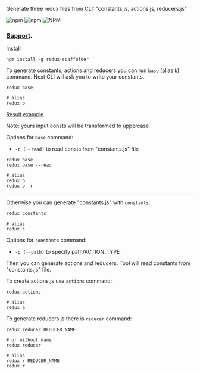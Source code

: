 Generate three redux files from CLI: "constants.js, actions.js, reducers.js"

![npm](https://img.shields.io/npm/v/redux-scaffolder.svg)
![npm](https://img.shields.io/npm/dt/redux-scaffolder.svg)
![NPM](https://img.shields.io/npm/l/redux-scaffolder.svg)

### [Support](https://github.com/shapkarin/extend-saga-routines/blob/master/thanks.md).


Install 

```
npm install -g redux-scaffolder
```

To generate constants, actions and reducers you can run `base` (alias `b`) command. Next CLI will ask you to write your constants.
```
redux base 

# alias 
redux b
```
[Result example](https://github.com/shapkarin/redux-scaffolder/tree/master/example)

Note: yours input consts will be transformed to uppercase

Options for `base` command:
- `-r (--read)` to read consts from "constants.js" file
```
redux base
redux base --read

# alias
redux b
redux b -r
```
___

Otherwise you can generate "constants.js" with `constants`:
```
redux constants

# alias
redux c
```

Options for `constants` command:
- `-p (--path)` to specify path/ACTION_TYPE

Then you can generate actions and reducers.
Tool will read constants from "constants.js" file.

To create actions.js use `actions` command:
```
redux actions

# alias
redux a
```

To generate reducers.js there is `reducer` command:
```
redux reducer REDUCER_NAME

# or without name
redux reducer

# alias
redux r REDUCER_NAME
redux r
```

